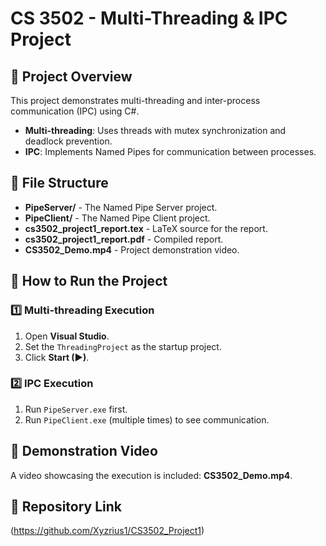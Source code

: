 # CS 3502 - Multi-Threading & IPC Project

## 📌 Project Overview
This project demonstrates multi-threading and inter-process communication (IPC) using C#.
- **Multi-threading**: Uses threads with mutex synchronization and deadlock prevention.
- **IPC**: Implements Named Pipes for communication between processes.

## 📂 File Structure
- **PipeServer/** - The Named Pipe Server project.
- **PipeClient/** - The Named Pipe Client project.
- **cs3502_project1_report.tex** - LaTeX source for the report.
- **cs3502_project1_report.pdf** - Compiled report.
- **CS3502_Demo.mp4** - Project demonstration video.

## 🚀 How to Run the Project
### **1️⃣ Multi-threading Execution**
1. Open **Visual Studio**.
2. Set the `ThreadingProject` as the startup project.
3. Click **Start (▶)**.

### **2️⃣ IPC Execution**
1. Run `PipeServer.exe` first.
2. Run `PipeClient.exe` (multiple times) to see communication.

## 🎥 Demonstration Video
A video showcasing the execution is included: **CS3502_Demo.mp4**.

## 🔗 Repository Link
(https://github.com/Xyzrius1/CS3502_Project1)
